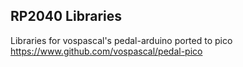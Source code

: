 ## RP2040 Libraries
Libraries for vospascal's pedal-arduino ported to pico
https://www.github.com/vospascal/pedal-pico